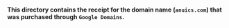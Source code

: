 ####  This directory contains the receipt for the domain name (`anuics.com`) that was purchased through `Google Domains`.
